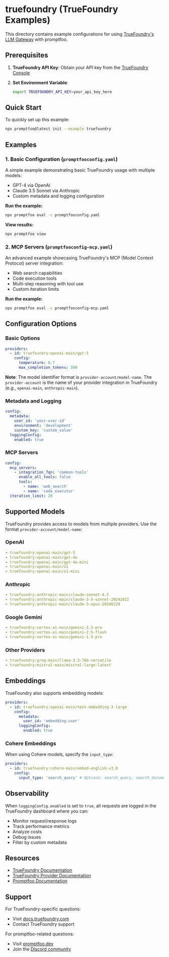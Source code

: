 # truefoundry (TrueFoundry Examples)

This directory contains example configurations for using [TrueFoundry's LLM Gateway](https://www.truefoundry.com/ai-gateway) with promptfoo.

## Prerequisites

1. **TrueFoundry API Key**: Obtain your API key from the [TrueFoundry Console](https://www.truefoundry.com/)

2. **Set Environment Variable**:

   ```bash
   export TRUEFOUNDRY_API_KEY=your_api_key_here
   ```

## Quick Start

To quickly set up this example:

```bash
npx promptfoo@latest init --example truefoundry
```

## Examples

### 1. Basic Configuration (`promptfooconfig.yaml`)

A simple example demonstrating basic TrueFoundry usage with multiple models:

- GPT-4 via OpenAI
- Claude 3.5 Sonnet via Anthropic
- Custom metadata and logging configuration

**Run the example:**

```bash
npx promptfoo eval -c promptfooconfig.yaml
```

**View results:**

```bash
npx promptfoo view
```

### 2. MCP Servers (`promptfooconfig-mcp.yaml`)

An advanced example showcasing TrueFoundry's MCP (Model Context Protocol) server integration:

- Web search capabilities
- Code execution tools
- Multi-step reasoning with tool use
- Custom iteration limits

**Run the example:**

```bash
npx promptfoo eval -c promptfooconfig-mcp.yaml
```

## Configuration Options

### Basic Options

```yaml
providers:
  - id: truefoundry:openai-main/gpt-5
    config:
      temperature: 0.7
      max_completion_tokens: 500
```

**Note**: The model identifier format is `provider-account/model-name`. The `provider-account` is the name of your provider integration in TrueFoundry (e.g., `openai-main`, `anthropic-main`).

### Metadata and Logging

```yaml
config:
  metadata:
    user_id: 'your-user-id'
    environment: 'development'
    custom_key: 'custom_value'
  loggingConfig:
    enabled: true
```

### MCP Servers

```yaml
config:
  mcp_servers:
    - integration_fqn: 'common-tools'
      enable_all_tools: false
      tools:
        - name: 'web_search'
        - name: 'code_executor'
  iteration_limit: 20
```

## Supported Models

TrueFoundry provides access to models from multiple providers. Use the format `provider-account/model-name`:

### OpenAI

```yaml
- truefoundry:openai-main/gpt-5
- truefoundry:openai-main/gpt-4o
- truefoundry:openai-main/gpt-4o-mini
- truefoundry:openai-main/o1
- truefoundry:openai-main/o1-mini
```

### Anthropic

```yaml
- truefoundry:anthropic-main/claude-sonnet-4.5
- truefoundry:anthropic-main/claude-3-5-sonnet-20241022
- truefoundry:anthropic-main/claude-3-opus-20240229
```

### Google Gemini

```yaml
- truefoundry:vertex-ai-main/gemini-2.5-pro
- truefoundry:vertex-ai-main/gemini-2.5-flash
- truefoundry:vertex-ai-main/gemini-1.5-pro
```

### Other Providers

```yaml
- truefoundry:groq-main/llama-3.3-70b-versatile
- truefoundry:mistral-main/mistral-large-latest
```

## Embeddings

TrueFoundry also supports embedding models:

```yaml
providers:
  - id: truefoundry:openai-main/text-embedding-3-large
    config:
      metadata:
        user_id: 'embedding-user'
      loggingConfig:
        enabled: true
```

### Cohere Embeddings

When using Cohere models, specify the `input_type`:

```yaml
providers:
  - id: truefoundry:cohere-main/embed-english-v3.0
    config:
      input_type: 'search_query' # Options: search_query, search_document, classification, clustering
```

## Observability

When `loggingConfig.enabled` is set to `true`, all requests are logged in the TrueFoundry dashboard where you can:

- Monitor request/response logs
- Track performance metrics
- Analyze costs
- Debug issues
- Filter by custom metadata

## Resources

- [TrueFoundry Documentation](https://docs.truefoundry.com/docs/ai-gateway)
- [TrueFoundry Provider Documentation](/docs/providers/truefoundry/)
- [Promptfoo Documentation](https://www.promptfoo.dev/docs/)

## Support

For TrueFoundry-specific questions:

- Visit [docs.truefoundry.com](https://docs.truefoundry.com/)
- Contact TrueFoundry support

For promptfoo-related questions:

- Visit [promptfoo.dev](https://www.promptfoo.dev/)
- Join the [Discord community](https://discord.gg/promptfoo)
